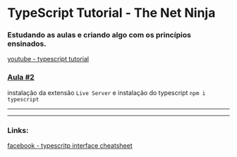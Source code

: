 # TypeScript Tutorial - The Net Ninja

### Estudando as aulas e criando algo com os princípios ensinados.


[youtube - typescript tutorial](https://www.youtube.com/watch?v=2pZmKW9-I_k&list=PL4cUxeGkcC9gUgr39Q_yD6v-bSyMwKPUI)

### [Aula #2](https://www.youtube.com/watch?v=iTZ1-85I77c&list=PL4cUxeGkcC9gUgr39Q_yD6v-bSyMwKPUI&index=2)

instalação da extensão `Live Server` e instalação do typescript `npm i typescript`
___


___
### Links: <br>

[facebook - typescritp interface cheatsheet](https://www.facebook.com/groups/669915249871846/?multi_permalinks=2159315820931774&ref=share)
